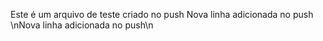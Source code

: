 Este é um arquivo de teste criado no push
Nova linha adicionada no push
\nNova linha adicionada no push\n
